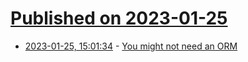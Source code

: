 # [Published on 2023-01-25](index.md)

* [2023-01-25, 15:01:34](https://news.ycombinator.com/item?id=34519024) - [You might not need an ORM](https://sometechblog.com/posts/you-might-not-need-an-orm/)
